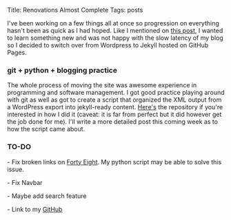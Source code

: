 Title: Renovations Almost Complete
Tags: posts



I've been working on a few things all at once so progression on everything
hasn't been as quick as I had hoped. Like I mentioned on [this
post](http://giorgiodelgado.ca/page3/), I wanted to learn something new and
was not happy with the slow latency of my blog so I decided to switch over
from Wordpress to Jekyll hosted on GitHub Pages.



### git + python + blogging practice



The whole process of moving the site was awesome experience in programming and
software management. I got good practice playing around with git as well as
got to create a script that organized the XML output from a WordPress export
into jekyll-ready content. [Here's](https://github.com/gDelgado14/soup) the
repository if you're interested in how I did it (caveat: it is far from
perfect but it did however get the job done for me). I'll write a more
detailed post this coming week as to how the script came about.



### TO-DO



\- Fix broken links on [Forty Eight](http://giorgiodelgado.ca/forty-eight/).
My python script may be able to solve this issue.

\- Fix Navbar

\- Maybe add search feature

\- Link to my [GitHub](https://github.com/gDelgado14)

